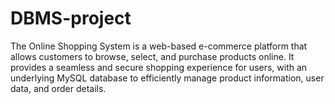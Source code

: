 # DBMS-project
The Online Shopping System is a web-based e-commerce platform that allows customers to browse, select, and purchase products online. It provides a seamless and secure shopping experience for users, with an underlying MySQL database to efficiently manage product information, user data, and order details.
